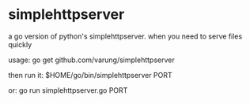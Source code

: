 # simplehttpserver
a go version of python's simplehttpserver. when you need to serve files quickly

usage:
go get github.com/varung/simplehttpserver

then run it:
$HOME/go/bin/simplehttpserver PORT

or:
go run simplehttpserver.go PORT

